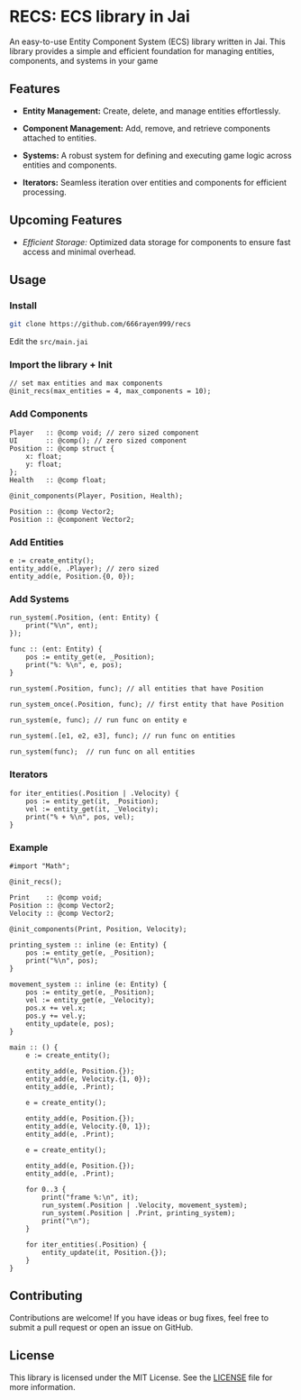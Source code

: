 # RECS: ECS library in Jai

An easy-to-use Entity Component System (ECS) library written in Jai. This library provides a simple and efficient foundation for managing entities, components, and systems in your game

## Features

- **Entity Management:** Create, delete, and manage entities effortlessly.

- **Component Management:** Add, remove, and retrieve components attached to entities.

- **Systems:** A robust system for defining and executing game logic across entities and components.

- **Iterators:** Seamless iteration over entities and components for efficient processing.

## Upcoming Features

- *Efficient Storage:* Optimized data storage for components to ensure fast access and minimal overhead.

## Usage

### Install

```sh
git clone https://github.com/666rayen999/recs
```
Edit the `src/main.jai`

### Import the library + Init

```odin
// set max entities and max components
@init_recs(max_entities = 4, max_components = 10);
```

### Add Components

```odin
Player   :: @comp void; // zero sized component
UI       :: @comp(); // zero sized component
Position :: @comp struct {
    x: float;
    y: float;
};
Health   :: @comp float;

@init_components(Player, Position, Health);
```
```odin
Position :: @comp Vector2;
Position :: @component Vector2;
```

### Add Entities

```odin
e := create_entity();
entity_add(e, .Player); // zero sized
entity_add(e, Position.{0, 0});
```

### Add Systems

```odin
run_system(.Position, (ent: Entity) {
    print("%\n", ent);
});

func :: (ent: Entity) {
    pos := entity_get(e, _Position);
    print("%: %\n", e, pos);
}

run_system(.Position, func); // all entities that have Position

run_system_once(.Position, func); // first entity that have Position

run_system(e, func); // run func on entity e

run_system(.[e1, e2, e3], func); // run func on entities

run_system(func);  // run func on all entities
```

### Iterators

```odin
for iter_entities(.Position | .Velocity) {
    pos := entity_get(it, _Position);
    vel := entity_get(it, _Velocity);
    print("% + %\n", pos, vel);
}
```

### Example

```odin
#import "Math";

@init_recs();

Print    :: @comp void;
Position :: @comp Vector2;
Velocity :: @comp Vector2;

@init_components(Print, Position, Velocity);

printing_system :: inline (e: Entity) {
    pos := entity_get(e, _Position);
    print("%\n", pos);
}

movement_system :: inline (e: Entity) {
    pos := entity_get(e, _Position);
    vel := entity_get(e, _Velocity);
    pos.x += vel.x;
    pos.y += vel.y;
    entity_update(e, pos);
}

main :: () {
    e := create_entity();

    entity_add(e, Position.{});
    entity_add(e, Velocity.{1, 0});
    entity_add(e, .Print);

    e = create_entity();

    entity_add(e, Position.{});
    entity_add(e, Velocity.{0, 1});
    entity_add(e, .Print);

    e = create_entity();

    entity_add(e, Position.{});
    entity_add(e, .Print);

    for 0..3 {
        print("frame %:\n", it);
        run_system(.Position | .Velocity, movement_system);
        run_system(.Position | .Print, printing_system);
        print("\n");
    }

    for iter_entities(.Position) {
        entity_update(it, Position.{});
    }
}
```

## Contributing

Contributions are welcome! If you have ideas or bug fixes, feel free to submit a pull request or open an issue on GitHub.

## License

This library is licensed under the MIT License. See the [LICENSE](LICENSE) file for more information.
